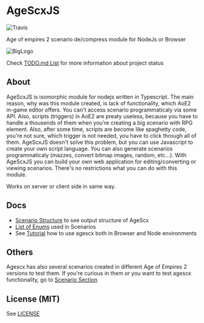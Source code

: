 # AgeScxJS

![Travis](https://travis-ci.com/dderevjanik/agescx-js.svg?token=4Xa5bKD1752yZy67EZmR&branch=master)

Age of empires 2 scenario de/compress module for NodeJs or Browser

![BigLogo](http://dderevjanik.github.io/agescx/img/aoe2-mediavel-small.jpg)

Check [TODO.md List](TODO.md) for more information about project status

## About

AgeScxJS is isomorphic module for nodejs written in Typescript. The main reason,
why was this module created, is lack of functionality, which AoE2 in-game editor
offers. You can't access scenario programmaticaly via some API. Also, scripts
(triggers) in AoE2 are preaty useless, because you have to handle a thousends of
them when you're creating a big scenario with RPG element. Also, after some
time, scripts are become like spaghetty code, you're not sure, which trigger is
not needed, you have to click through all of them. AgeScxJS doesn't solve this
problem, but you can use Javascript to create your own script language. You can
also generate scenarios programmaticaly (mazzes, convert bitmap images,
random, etc...). With AgeScxJS you can build your own web application for
editing/converting or viewing scenarios. There's no restrictions what you can
do with this module.

Works on server or client side in same way.

## Docs

- [Scenario Structure](docs/Scenario.md) to see output structure of AgeScx
- [List of Enums](docs/enums/README.md) used in Scenarios
- See [Tutorial](docs/Tutorial.md) how to use agescx both in Browser and Node environments

## Others

Agescx has also several scenarios created in different Age of Empires 2
versions to test them. If you're curious in them or you want to test agescx
functionality, go to [Scenario Section](scenarios/README.md)

## License (MIT)

See [LICENSE](LICENSE)
